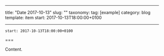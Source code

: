 
---
title: "Date 2017-10-13"
slug: ""
taxonomy:
tag: [example]
category: blog
template: item
start: 2017-10-13T18:00:00+0100

---

``start: 2017-10-13T18:00:00+0100``

===

Content.
